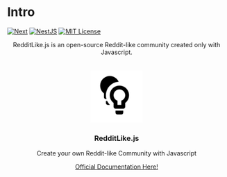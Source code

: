 
# Intro


[![Next][Next.js]][Next-url]
[![NestJS][NestJS]][NestJS-url]
[![MIT License][license-badge]][license-url]


<div align='center'>
RedditLike.js is an open-source Reddit-like community created only with Javascript. 
</div>

<br/>


<!-- PROJECT LOGO -->
<br />
<div align="center">
  <a href="https://github.com/5yearsKim/RedditLike.js">
    <img src="./assets/images/logo.png" alt="Logo" width="120" height="120"/>
  </a>

  <h3 align="center">RedditLike.js</h3>

  <p align="center">
    Create your own Reddit-like Community with Javascript
    <br />
  </p>

  <a href="https://redditlikejs.readthedocs.io/en/latest/">
    <p>Official Documentation Here!</p>
  </a>

</div>






<!-- MARKDOWN LINKS & IMAGES -->
<!-- https://www.markdownguide.org/basic-syntax/#reference-style-links -->
[Next.js]: https://img.shields.io/badge/next.js-000000?style=for-the-badge&logo=nextdotjs&logoColor=white
[Next-url]: https://nextjs.org/
[NestJS]: https://img.shields.io/badge/nestjs-%23E0234E.svg?style=for-the-badge&logo=nestjs&logoColor=white
[NestJS-url]: https://nestjs.com/
[license-badge]: https://img.shields.io/github/license/othneildrew/Best-README-Template.svg?style=for-the-badge
[license-url]: https://github.com/othneildrew/Best-README-Template/blob/master/LICENSE.txt
